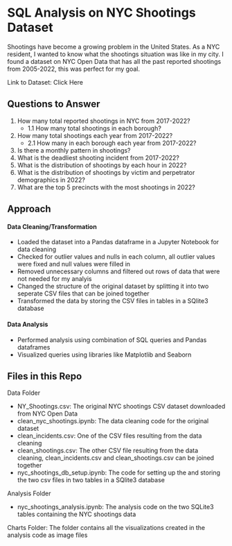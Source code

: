 # SQL Analysis on NYC Shootings Dataset

Shootings have become a growing problem in the United States. As a NYC resident, I wanted to know what the shootings situation was like in my city. I found a dataset on NYC Open Data that has all the past reported shootings from 2005-2022, this was perfect for my goal.

Link to Dataset: Click Here

## Questions to Answer

1. How many total reported shootings in NYC from 2017-2022?
    - 1.1 How many total shootings in each borough?
2. How many total shootings each year from 2017-2022?
    - 2.1 How many in each borough each year from 2017-2022?
3. Is there a monthly pattern in shootings?
4. What is the deadliest shooting incident from 2017-2022?
5. What is the distribution of shootings by each hour in 2022?
6. What is the distribution of shootings by victim and perpetrator demographics in 2022?
7. What are the top 5 precincts with the most shootings in 2022?

## Approach

#### Data Cleaning/Transformation

- Loaded the dataset into a Pandas dataframe in a Jupyter Notebook for data cleaning
- Checked for outlier values and nulls in each column, all outlier values were fixed and null values were filled in
- Removed unnecessary columns and filtered out rows of data that were not needed for my analyis
- Changed the structure of the original dataset by splitting it into two seperate CSV files that can be joined together
- Transformed the data by storing the CSV files in tables in a SQlite3 database

#### Data Analysis

- Performed analysis using combination of SQL queries and Pandas dataframes
- Visualized queries using libraries like Matplotlib and Seaborn

## Files in this Repo

Data Folder
- NY_Shootings.csv: The original NYC shootings CSV dataset downloaded from NYC Open Data
- clean_nyc_shootings.ipynb: The data cleaning code for the original dataset
- clean_incidents.csv: One of the CSV files resulting from the data cleaning
- clean_shootings.csv: The other CSV file resulting from the data cleaning, clean_incidents.csv and clean_shootings.csv can be joined together
- nyc_shootings_db_setup.ipynb: The code for setting up the and storing the two csv files in two tables in a SQlite3 database

Analysis Folder
- nyc_shootings_analysis.ipynb: The analysis code on the two SQLite3 tables containing the NYC shootings data

Charts Folder: The folder contains all the visualizations created in the analysis code as image files

